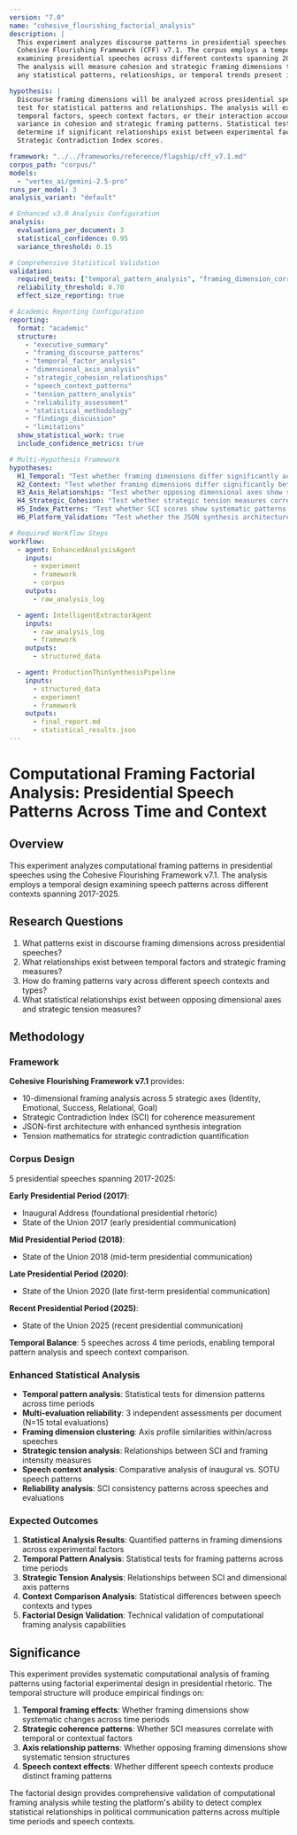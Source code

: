 ```yaml
---
version: "7.0"
name: "cohesive_flourishing_factorial_analysis"
description: |
  This experiment analyzes discourse patterns in presidential speeches using the 
  Cohesive Flourishing Framework (CFF) v7.1. The corpus employs a temporal design 
  examining presidential speeches across different contexts spanning 2017-2025. 
  The analysis will measure cohesion and strategic framing dimensions to identify 
  any statistical patterns, relationships, or temporal trends present in the data.

hypothesis: |
  Discourse framing dimensions will be analyzed across presidential speeches to 
  test for statistical patterns and relationships. The analysis will examine whether 
  temporal factors, speech context factors, or their interaction account for 
  variance in cohesion and strategic framing patterns. Statistical tests will 
  determine if significant relationships exist between experimental factors and 
  Strategic Contradiction Index scores.

framework: "../../frameworks/reference/flagship/cff_v7.1.md"
corpus_path: "corpus/"
models:
  - "vertex_ai/gemini-2.5-pro"
runs_per_model: 3
analysis_variant: "default"

# Enhanced v3.0 Analysis Configuration
analysis:
  evaluations_per_document: 3
  statistical_confidence: 0.95
  variance_threshold: 0.15

# Comprehensive Statistical Validation  
validation:
  required_tests: ["temporal_pattern_analysis", "framing_dimension_correlation_matrix", "sci_reliability", "axis_clustering_analysis", "speech_context_analysis", "strategic_tension_analysis"]
  reliability_threshold: 0.70
  effect_size_reporting: true

# Academic Reporting Configuration
reporting:
  format: "academic"
  structure:
    - "executive_summary"
    - "framing_discourse_patterns"
    - "temporal_factor_analysis"
    - "dimensional_axis_analysis"
    - "strategic_cohesion_relationships"
    - "speech_context_patterns"
    - "tension_pattern_analysis"
    - "reliability_assessment"
    - "statistical_methodology"
    - "findings_discussion"
    - "limitations"
  show_statistical_work: true
  include_confidence_metrics: true

# Multi-Hypothesis Framework
hypotheses:
  H1_Temporal: "Test whether framing dimensions differ significantly across time periods"
  H2_Context: "Test whether framing dimensions differ significantly between speech contexts"
  H3_Axis_Relationships: "Test whether opposing dimensional axes show significant correlational patterns"
  H4_Strategic_Cohesion: "Test whether strategic tension measures correlate with framing intensity"
  H5_Index_Patterns: "Test whether SCI scores show systematic patterns across temporal factors"
  H6_Platform_Validation: "Test whether the JSON synthesis architecture successfully processes framing factorial design with 10-dimensional analysis"

# Required Workflow Steps
workflow:
  - agent: EnhancedAnalysisAgent
    inputs:
      - experiment
      - framework
      - corpus
    outputs:
      - raw_analysis_log

  - agent: IntelligentExtractorAgent
    inputs:
      - raw_analysis_log
      - framework
    outputs:
      - structured_data

  - agent: ProductionThinSynthesisPipeline
    inputs:
      - structured_data
      - experiment
      - framework
    outputs:
      - final_report.md
      - statistical_results.json
---
```


# Computational Framing Factorial Analysis: Presidential Speech Patterns Across Time and Context

## Overview

This experiment analyzes computational framing patterns in presidential speeches using the Cohesive Flourishing Framework v7.1. The analysis employs a temporal design examining speech patterns across different contexts spanning 2017-2025.

## Research Questions

1. What patterns exist in discourse framing dimensions across presidential speeches?
2. What relationships exist between temporal factors and strategic framing measures?
3. How do framing patterns vary across different speech contexts and types?
4. What statistical relationships exist between opposing dimensional axes and strategic tension measures?

## Methodology

### Framework
**Cohesive Flourishing Framework v7.1** provides:
- 10-dimensional framing analysis across 5 strategic axes (Identity, Emotional, Success, Relational, Goal)
- Strategic Contradiction Index (SCI) for coherence measurement
- JSON-first architecture with enhanced synthesis integration
- Tension mathematics for strategic contradiction quantification

### Corpus Design
5 presidential speeches spanning 2017-2025:

**Early Presidential Period (2017)**:
- Inaugural Address (foundational presidential rhetoric)
- State of the Union 2017 (early presidential communication)

**Mid Presidential Period (2018)**:
- State of the Union 2018 (mid-term presidential communication)

**Late Presidential Period (2020)**:
- State of the Union 2020 (late first-term presidential communication)

**Recent Presidential Period (2025)**:
- State of the Union 2025 (recent presidential communication)

**Temporal Balance**: 5 speeches across 4 time periods, enabling temporal pattern analysis and speech context comparison.

### Enhanced Statistical Analysis
- **Temporal pattern analysis**: Statistical tests for dimension patterns across time periods
- **Multi-evaluation reliability**: 3 independent assessments per document (N=15 total evaluations)
- **Framing dimension clustering**: Axis profile similarities within/across speeches
- **Strategic tension analysis**: Relationships between SCI and framing intensity measures
- **Speech context analysis**: Comparative analysis of inaugural vs. SOTU speech patterns
- **Reliability analysis**: SCI consistency patterns across speeches and evaluations

### Expected Outcomes
1. **Statistical Analysis Results**: Quantified patterns in framing dimensions across experimental factors
2. **Temporal Pattern Analysis**: Statistical tests for framing patterns across time periods
3. **Strategic Tension Analysis**: Relationships between SCI and dimensional axis patterns
4. **Context Comparison Analysis**: Statistical differences between speech contexts and types
5. **Factorial Design Validation**: Technical validation of computational framing analysis capabilities

## Significance

This experiment provides systematic computational analysis of framing patterns using factorial experimental design in presidential rhetoric. The temporal structure will produce empirical findings on:

1. **Temporal framing effects**: Whether framing dimensions show systematic changes across time periods
2. **Strategic coherence patterns**: Whether SCI measures correlate with temporal or contextual factors  
3. **Axis relationship patterns**: Whether opposing framing dimensions show systematic tension structures
4. **Speech context effects**: Whether different speech contexts produce distinct framing patterns

The factorial design provides comprehensive validation of computational framing analysis while testing the platform's ability to detect complex statistical relationships in political communication patterns across multiple time periods and speech contexts.